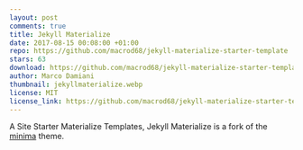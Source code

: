 ```yaml
---
layout: post
comments: true
title: Jekyll Materialize
date: 2017-08-15 00:08:00 +01:00
repo: https://github.com/macrod68/jekyll-materialize-starter-template
stars: 63
download: https://github.com/macrod68/jekyll-materialize-starter-template/archive/master.zip
author: Marco Damiani
thumbnail: jekyllmaterialize.webp
license: MIT
license_link: https://github.com/macrod68/jekyll-materialize-starter-template/blob/master/LICENSE.txt
---
```


A Site Starter Materialize Templates, Jekyll Materialize is a fork of the [minima][1] theme.

[1]:https://github.com/jekyll/minima

